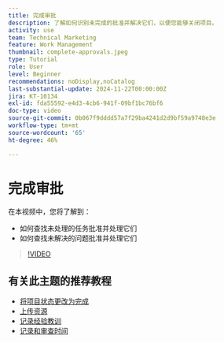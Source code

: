 ```yaml
---
title: 完成审批
description: 了解如何识别未完成的批准并解决它们，以便您能够关闭项目。
activity: use
team: Technical Marketing
feature: Work Management
thumbnail: complete-approvals.jpeg
type: Tutorial
role: User
level: Beginner
recommendations: noDisplay,noCatalog
last-substantial-update: 2024-11-22T00:00:00Z
jira: KT-10134
exl-id: fda55592-e4d3-4cb6-941f-09bf1bc76bf6
doc-type: video
source-git-commit: 0b067f9dddd57a7f29ba4241d2d9bf59a9748e3e
workflow-type: tm+mt
source-wordcount: '65'
ht-degree: 46%

---
```


# 完成审批

在本视频中，您将了解到：

* 如何查找未处理的任务批准并处理它们
* 如何查找未解决的问题批准并处理它们

>[!VIDEO](https://video.tv.adobe.com/v/3439422/?quality=12&learn=on)

## 有关此主题的推荐教程

* [将项目状态更改为完成](/help/manage-work/projects/change-the-project-status.md)
* [上传资源](/help/manage-work/close-a-project/upload-assets.md)
* [记录经验教训](/help/manage-work/close-a-project/lessons-learned-from-closing-a-project.md)
* [记录和审查时间](/help/manage-work/close-a-project/log-and-review-hours.md)

